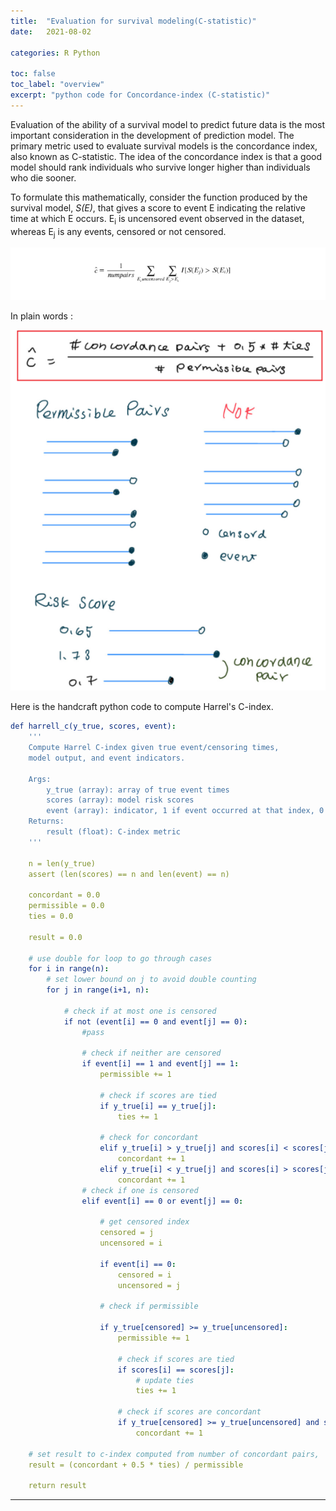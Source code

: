 ```yaml
---
title:  "Evaluation for survival modeling(C-statistic)"
date:   2021-08-02

categories: R Python

toc: false
toc_label: "overview"
excerpt: "python code for Concordance-index (C-statistic)"
---
```

Evaluation of the ability of a survival model to predict future data is the most important consideration in the development of prediction model. The primary metric used to evaluate survival models is the concordance index, also known as C-statistic. The idea of the concordance index is that a good model should rank individuals who survive longer higher than individuals who die sooner. 

To formulate this mathematically, consider the function produced by the survival model, <i>S(E)</i>, that gives a score to event E indicating the relative time at which E occurs. E<sub>i</sub> is uncensored event observed in the dataset, whereas E<sub>j</sub> is any events, censored or not censored.

![math_func1](/pics/math_func1.png)

In plain words :

![math_func3](/pics/permissible.png)

Here is the handcraft python code to compute Harrel's C-index. 
 

```yml
def harrell_c(y_true, scores, event):
    '''
    Compute Harrel C-index given true event/censoring times,
    model output, and event indicators.
    
    Args:
        y_true (array): array of true event times
        scores (array): model risk scores
        event (array): indicator, 1 if event occurred at that index, 0 for censorship
    Returns:
        result (float): C-index metric
    '''
    
    n = len(y_true)
    assert (len(scores) == n and len(event) == n)
    
    concordant = 0.0
    permissible = 0.0
    ties = 0.0
    
    result = 0.0
           
    # use double for loop to go through cases
    for i in range(n):
        # set lower bound on j to avoid double counting
        for j in range(i+1, n):
            
            # check if at most one is censored
            if not (event[i] == 0 and event[j] == 0):
                #pass
            
                # check if neither are censored
                if event[i] == 1 and event[j] == 1:
                    permissible += 1
                    
                    # check if scores are tied
                    if y_true[i] == y_true[j]:
                        ties += 1
                    
                    # check for concordant
                    elif y_true[i] > y_true[j] and scores[i] < scores[j]:
                        concordant += 1
                    elif y_true[i] < y_true[j] and scores[i] > scores[j]:
                        concordant += 1
                # check if one is censored
                elif event[i] == 0 or event[j] == 0:
                    
                    # get censored index
                    censored = j
                    uncensored = i
                    
                    if event[i] == 0:
                        censored = i
                        uncensored = j
                        
                    # check if permissible

                    if y_true[censored] >= y_true[uncensored]:
                        permissible += 1
                        
                        # check if scores are tied
                        if scores[i] == scores[j]:
                            # update ties 
                            ties += 1
                            
                        # check if scores are concordant 
                        if y_true[censored] >= y_true[uncensored] and scores[censored] < scores[uncensored]:
                            concordant += 1
    
    # set result to c-index computed from number of concordant pairs,
    result = (concordant + 0.5 * ties) / permissible
       
    return result
```





---
